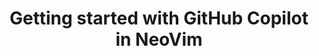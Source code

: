 ---
title: Getting started with GitHub Copilot in NeoVim
intro: 'ADD INTRO.'
versions:
  versions:
  fpt: '*'
  ghec: '*'
topics: 
  - Copilot
---